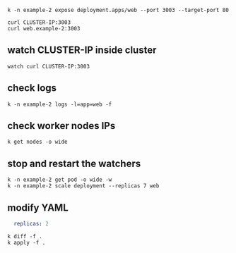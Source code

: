 
```shell
k -n example-2 expose deployment.apps/web --port 3003 --target-port 80

curl CLUSTER-IP:3003
curl web.example-2:3003
```

## watch CLUSTER-IP inside cluster
```shell
watch curl CLUSTER-IP:3003
```

## check logs
```shell
k -n example-2 logs -l=app=web -f
```

## check worker nodes IPs
```shell
k get nodes -o wide
```

## stop and restart the watchers

```shell
k -n example-2 get pod -o wide -w
k -n example-2 scale deployment --replicas 7 web
```

## modify YAML
```yaml
  replicas: 2
```
```shell
k diff -f .
k apply -f .
```